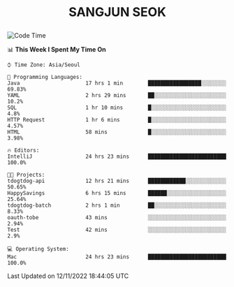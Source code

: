 <h1>
 <p align="center">
   SANGJUN SEOK
 </p>
</h1>

<!--START_SECTION:waka-->
![Code Time](http://img.shields.io/badge/Code%20Time-1%2C986%20hrs%206%20mins-blue)

📊 **This Week I Spent My Time On** 

```text
⌚︎ Time Zone: Asia/Seoul

💬 Programming Languages: 
Java                     17 hrs 1 min        █████████████████░░░░░░░░   69.83% 
YAML                     2 hrs 29 mins       ██░░░░░░░░░░░░░░░░░░░░░░░   10.2% 
SQL                      1 hr 10 mins        █░░░░░░░░░░░░░░░░░░░░░░░░   4.8% 
HTTP Request             1 hr 6 mins         █░░░░░░░░░░░░░░░░░░░░░░░░   4.57% 
HTML                     58 mins             █░░░░░░░░░░░░░░░░░░░░░░░░   3.98%

🔥 Editors: 
IntelliJ                 24 hrs 23 mins      █████████████████████████   100.0%

🐱‍💻 Projects: 
tdogtdog-api             12 hrs 21 mins      ████████████░░░░░░░░░░░░░   50.65% 
HappySavings             6 hrs 15 mins       ██████░░░░░░░░░░░░░░░░░░░   25.64% 
tdogtdog-batch           2 hrs 1 min         ██░░░░░░░░░░░░░░░░░░░░░░░   8.33% 
oauth-tobe               43 mins             ░░░░░░░░░░░░░░░░░░░░░░░░░   2.94% 
Test                     42 mins             ░░░░░░░░░░░░░░░░░░░░░░░░░   2.9%

💻 Operating System: 
Mac                      24 hrs 23 mins      █████████████████████████   100.0%

```


 Last Updated on 12/11/2022 18:44:05 UTC
<!--END_SECTION:waka-->
